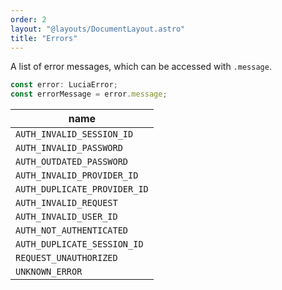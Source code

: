 ```yaml
---
order: 2
layout: "@layouts/DocumentLayout.astro"
title: "Errors"
---
```


A list of error messages, which can be accessed with `.message`.

```ts
const error: LuciaError;
const errorMessage = error.message;
```

| name                         |
| ---------------------------- |
| `AUTH_INVALID_SESSION_ID`    |
| `AUTH_INVALID_PASSWORD`      |
| `AUTH_OUTDATED_PASSWORD`     |
| `AUTH_INVALID_PROVIDER_ID`   |
| `AUTH_DUPLICATE_PROVIDER_ID` |
| `AUTH_INVALID_REQUEST`       |
| `AUTH_INVALID_USER_ID`       |
| `AUTH_NOT_AUTHENTICATED`     |
| `AUTH_DUPLICATE_SESSION_ID`  |
| `REQUEST_UNAUTHORIZED`       |
| `UNKNOWN_ERROR`              |

